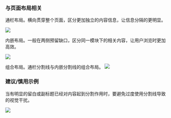 

### 与页面布局相关

通栏布局。横向贯穿整个页面，区分更加独立的内容信息，让信息分隔的更明显。


<img src="https://oteam-tdesign-1258344706.cos.ap-guangzhou.myqcloud.com/site/design/%E5%88%86%E5%89%B2%201.png"/>

内嵌布局。一般在两侧预留缺口，区分同一模块下的相关内容，让用户浏览时更加高效。


<img src="https://oteam-tdesign-1258344706.cos.ap-guangzhou.myqcloud.com/site/design/%E5%88%86%E5%89%B2%202.png"/>

组合布局。通栏分割线与内嵌分割线的组合布局。
<img src="https://oteam-tdesign-1258344706.cos.ap-guangzhou.myqcloud.com/site/design/%E5%88%86%E5%89%B2%203.png"/>



### 建议/慎用示例

当有明显的留白或副标题已经对内容起到分割作用时，要避免过度使用分割线导致的视觉干扰。

<img src="https://oteam-tdesign-1258344706.cos.ap-guangzhou.myqcloud.com/site/design/%E5%88%86%E5%89%B2%204.png"/>
